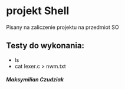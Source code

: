 # projekt Shell

Pisany na zaliczenie projektu na przedmiot SO

## Testy do wykonania:

- ls
- cat lexer.c > nwm.txt

##### Maksymilian Czudziak
